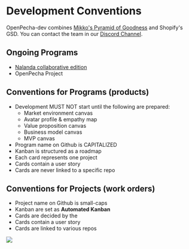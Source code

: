 # Development Conventions

OpenPecha-dev combines [Mikko's Pyramid of Goodness](https://medium.com/art-technology/the-pyramid-of-goodness-for-research-and-development-organizations-78ffc28c131f) and Shopify's GSD. You can contact the team in our [Discord Channel](https://discord.gg/PrwMzqXm).

## Ongoing Programs

*   [Nalanda collaborative edition](https://github.com/orgs/OpenPecha-dev/projects/7)
*   OpenPecha Project

## Conventions for Programs (products) 

*   Development MUST NOT start until the following are prepared:
    *   Market environment canvas
    *   Avatar profile & empathy map
    *   Value proposition canvas
    *   Business model canvas
    *   MVP canvas
*   Program name on Github is CAPITALIZED
*   Kanban is structured as a roadmap
*   Each card represents one project
*   Cards contain a user story
*   Cards are never linked to a specific repo

## Conventions for Projects (work orders)

*   Project name on Github is small-caps
*   Kanban are set as **Automated Kanban**
*   Cards are decided by the 
*   Cards contain a user story
*   Cards are linked to various repos

![](https://user-images.githubusercontent.com/17675331/159492857-c905a84b-772b-4271-85f1-6d44babb62fc.png)

